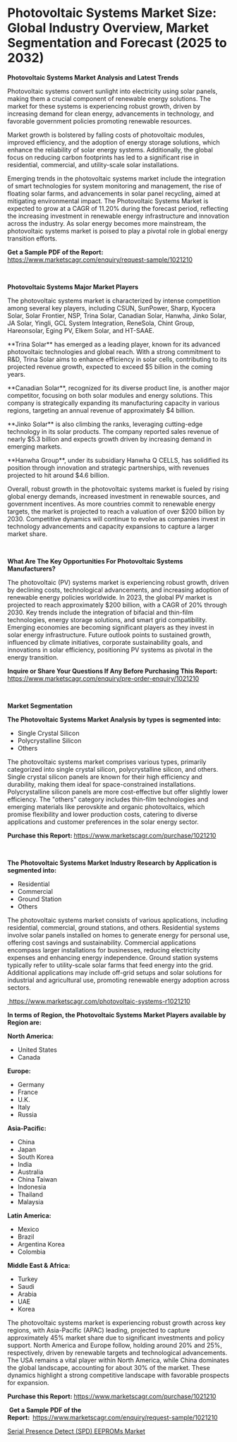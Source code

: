 <p><h1>Photovoltaic Systems Market Size: Global Industry Overview, Market Segmentation and Forecast (2025 to 2032)</h1></p><p><strong>Photovoltaic Systems Market Analysis and Latest Trends</strong></p>
<p><p>Photovoltaic systems convert sunlight into electricity using solar panels, making them a crucial component of renewable energy solutions. The market for these systems is experiencing robust growth, driven by increasing demand for clean energy, advancements in technology, and favorable government policies promoting renewable resources. </p><p>Market growth is bolstered by falling costs of photovoltaic modules, improved efficiency, and the adoption of energy storage solutions, which enhance the reliability of solar energy systems. Additionally, the global focus on reducing carbon footprints has led to a significant rise in residential, commercial, and utility-scale solar installations.</p><p>Emerging trends in the photovoltaic systems market include the integration of smart technologies for system monitoring and management, the rise of floating solar farms, and advancements in solar panel recycling, aimed at mitigating environmental impact. The Photovoltaic Systems Market is expected to grow at a CAGR of 11.20% during the forecast period, reflecting the increasing investment in renewable energy infrastructure and innovation across the industry. As solar energy becomes more mainstream, the photovoltaic systems market is poised to play a pivotal role in global energy transition efforts.</p></p>
<p><strong>Get a Sample PDF of the Report:&nbsp;</strong> <a href="https://www.marketscagr.com/enquiry/request-sample/1021210?utm_campaign=2648&utm_medium=2&utm_source=Github&utm_content=ia&utm_term=07042025&utm_id=photovoltaic-systems">https://www.marketscagr.com/enquiry/request-sample/1021210</a></p>
<p>&nbsp;</p>
<p><strong>Photovoltaic Systems Major Market Players</strong></p>
<p><p>The photovoltaic systems market is characterized by intense competition among several key players, including CSUN, SunPower, Sharp, Kyocera Solar, Solar Frontier, NSP, Trina Solar, Canadian Solar, Hanwha, Jinko Solar, JA Solar, Yingli, GCL System Integration, ReneSola, Chint Group, Hareonsolar, Eging PV, Elkem Solar, and HT-SAAE.</p><p>**Trina Solar** has emerged as a leading player, known for its advanced photovoltaic technologies and global reach. With a strong commitment to R&D, Trina Solar aims to enhance efficiency in solar cells, contributing to its projected revenue growth, expected to exceed $5 billion in the coming years.</p><p>**Canadian Solar**, recognized for its diverse product line, is another major competitor, focusing on both solar modules and energy solutions. This company is strategically expanding its manufacturing capacity in various regions, targeting an annual revenue of approximately $4 billion.</p><p>**Jinko Solar** is also climbing the ranks, leveraging cutting-edge technology in its solar products. The company reported sales revenue of nearly $5.3 billion and expects growth driven by increasing demand in emerging markets.</p><p>**Hanwha Group**, under its subsidiary Hanwha Q CELLS, has solidified its position through innovation and strategic partnerships, with revenues projected to hit around $4.6 billion.</p><p>Overall, robust growth in the photovoltaic systems market is fueled by rising global energy demands, increased investment in renewable sources, and government incentives. As more countries commit to renewable energy targets, the market is projected to reach a valuation of over $200 billion by 2030. Competitive dynamics will continue to evolve as companies invest in technology advancements and capacity expansions to capture a larger market share.</p></p>
<p>&nbsp;</p>
<p><strong>What Are The Key Opportunities For Photovoltaic Systems Manufacturers?</strong></p>
<p><p>The photovoltaic (PV) systems market is experiencing robust growth, driven by declining costs, technological advancements, and increasing adoption of renewable energy policies worldwide. In 2023, the global PV market is projected to reach approximately $200 billion, with a CAGR of 20% through 2030. Key trends include the integration of bifacial and thin-film technologies, energy storage solutions, and smart grid compatibility. Emerging economies are becoming significant players as they invest in solar energy infrastructure. Future outlook points to sustained growth, influenced by climate initiatives, corporate sustainability goals, and innovations in solar efficiency, positioning PV systems as pivotal in the energy transition.</p></p>
<p><strong>Inquire or Share Your Questions If Any Before Purchasing This Report:</strong> <a href="https://www.marketscagr.com/enquiry/pre-order-enquiry/1021210?utm_campaign=2648&utm_medium=2&utm_source=Github&utm_content=ia&utm_term=07042025&utm_id=photovoltaic-systems">https://www.marketscagr.com/enquiry/pre-order-enquiry/1021210</a></p>
<p>&nbsp;</p>
<p><strong>Market Segmentation</strong></p>
<p><strong>The Photovoltaic Systems Market Analysis by types is segmented into:</strong></p>
<p><ul><li>Single Crystal Silicon</li><li>Polycrystalline Silicon</li><li>Others</li></ul></p>
<p><p>The photovoltaic systems market comprises various types, primarily categorized into single crystal silicon, polycrystalline silicon, and others. Single crystal silicon panels are known for their high efficiency and durability, making them ideal for space-constrained installations. Polycrystalline silicon panels are more cost-effective but offer slightly lower efficiency. The "others" category includes thin-film technologies and emerging materials like perovskite and organic photovoltaics, which promise flexibility and lower production costs, catering to diverse applications and customer preferences in the solar energy sector.</p></p>
<p><strong>Purchase this Report:&nbsp;</strong><a href="https://www.marketscagr.com/purchase/1021210?utm_campaign=2648&utm_medium=2&utm_source=Github&utm_content=ia&utm_term=07042025&utm_id=photovoltaic-systems">https://www.marketscagr.com/purchase/1021210</a></p>
<p>&nbsp;</p>
<p><strong>The Photovoltaic Systems Market Industry Research by Application is segmented into:</strong></p>
<p><ul><li>Residential</li><li>Commercial</li><li>Ground Station</li><li>Others</li></ul></p>
<p><p>The photovoltaic systems market consists of various applications, including residential, commercial, ground stations, and others. Residential systems involve solar panels installed on homes to generate energy for personal use, offering cost savings and sustainability. Commercial applications encompass larger installations for businesses, reducing electricity expenses and enhancing energy independence. Ground station systems typically refer to utility-scale solar farms that feed energy into the grid. Additional applications may include off-grid setups and solar solutions for industrial and agricultural use, promoting renewable energy adoption across sectors.</p></p>
<p><a href="https://www.marketscagr.com/photovoltaic-systems-r1021210?utm_campaign=2648&utm_medium=2&utm_source=Github&utm_content=ia&utm_term=07042025&utm_id=photovoltaic-systems">&nbsp;https://www.marketscagr.com/photovoltaic-systems-r1021210</a></p>
<p><strong>In terms of Region, the Photovoltaic Systems Market Players available by Region are:</strong></p>
<p>
    <p> <strong> North America: </strong>
        <ul>
            <li>United States</li>
            <li>Canada</li>
        </ul>
        </p> 
    <p> <strong> Europe: </strong>
        <ul>
            <li>Germany</li>
            <li>France</li>
            <li>U.K.</li>
            <li>Italy</li>
            <li>Russia</li>
        </ul>
        </p> 
    <p> <strong> Asia-Pacific: </strong>
        <ul>
            <li>China</li>
            <li>Japan</li>
            <li>South Korea</li>
            <li>India</li>
            <li>Australia</li>
            <li>China Taiwan</li>
            <li>Indonesia</li>
            <li>Thailand</li>
            <li>Malaysia</li>
        </ul>
        </p> 
    <p> <strong> Latin America: </strong>
        <ul>
            <li>Mexico</li>
            <li>Brazil</li>
            <li>Argentina Korea</li>
            <li>Colombia</li>
        </ul>
        </p> 
    <p> <strong> Middle East & Africa: </strong>
        <ul>
            <li>Turkey</li>
            <li>Saudi</li>
            <li>Arabia</li>
            <li>UAE</li>
            <li>Korea</li>
        </ul>
    </p>
    </p>
<p><p>The photovoltaic systems market is experiencing robust growth across key regions, with Asia-Pacific (APAC) leading, projected to capture approximately 45% market share due to significant investments and policy support. North America and Europe follow, holding around 20% and 25%, respectively, driven by renewable targets and technological advancements. The USA remains a vital player within North America, while China dominates the global landscape, accounting for about 30% of the market. These dynamics highlight a strong competitive landscape with favorable prospects for expansion.</p></p>
<p><strong>Purchase this Report: </strong><a href="https://www.marketscagr.com/purchase/1021210?utm_campaign=2648&utm_medium=2&utm_source=Github&utm_content=ia&utm_term=07042025&utm_id=photovoltaic-systems">https://www.marketscagr.com/purchase/1021210</a></p>
<p>&nbsp;<strong>Get a Sample PDF of the Report:&nbsp;&nbsp;</strong><a href="https://www.marketscagr.com/enquiry/request-sample/1021210?utm_campaign=2648&utm_medium=2&utm_source=Github&utm_content=ia&utm_term=07042025&utm_id=photovoltaic-systems">https://www.marketscagr.com/enquiry/request-sample/1021210</a></p>
<p><strong></strong></p>
<p><p><a href="https://github.com/pearlinewhite4692/Market-Research-Report-List-1/blob/main/serial-presence-detect-spd-eeproms-market.md?utm_campaign=2648&utm_medium=2&utm_source=Github&utm_content=ia&utm_term=07042025&utm_id=photovoltaic-systems">Serial Presence Detect (SPD) EEPROMs Market</a></p></p>